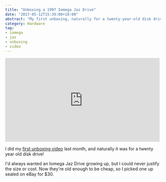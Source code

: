 ```yaml
---
title: "Unboxing a 1997 Iomega Jaz Drive"
date: "2017-05-12T15:39:00+10:00"
abstract: "My first unboxing, naturally for a twenty-year-old disk drive!"
category: Hardware
tag:
- iomega
- jaz
- unboxing
- video
---
```

<p></p>

<iframe src="https://player.vimeo.com/video/217124964" style="width:500px; height:271px; border:0"></iframe>

I did my [first unboxing video] last month, and naturally it was for a twenty year old disk drive!

I'd always wanted an Iomega Jaz Drive growing up, but I could never justify the size or cost. Now they're old enough to be cheap, so I picked one up sealed on eBay for $30.

[first unboxing video]: https://vimeo.com/217124964

